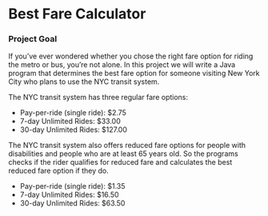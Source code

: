 # Best Fare Calculator

### Project Goal
If you’ve ever wondered whether you chose the right fare option for riding the metro or bus, you’re not alone. In this project we will write a Java program that determines the best fare option for someone visiting New York City who plans to use the NYC transit system.

The NYC transit system has three regular fare options:
- Pay-per-ride (single ride): $2.75
- 7-day Unlimited Rides: $33.00
- 30-day Unlimited Rides: $127.00

The NYC transit system also offers reduced fare options for people with disabilities and people who are at least 65 years old. So the programs checks if the rider qualifies for reduced fare and calculates the best reduced fare option if they do.

* Pay-per-ride (single ride): $1.35
* 7-day Unlimited Rides: $16.50
* 30-day Unlimited Rides: $63.50
